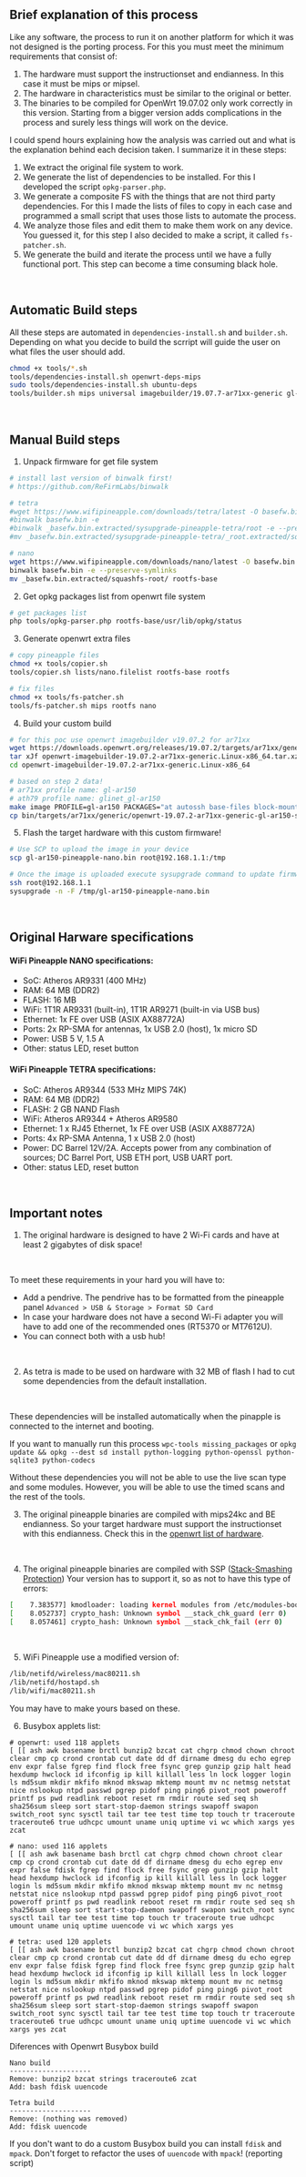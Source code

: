 ## Brief explanation of this process

Like any software, the process to run it on another platform for which it was not designed is the porting process.
For this you must meet the minimum requirements that consist of:
1. The hardware must support the instructionset and endianness. In this case it must be mips or mipsel.
2. The hardware in characteristics must be similar to the original or better.
3. The binaries to be compiled for OpenWrt 19.07.02 only work correctly in this version. Starting from a bigger version adds complications in the process and surely less things will work on the device.

I could spend hours explaining how the analysis was carried out and what is the explanation behind each decision taken. I summarize it in these steps:
1. We extract the original file system to work.
2. We generate the list of dependencies to be installed. For this I developed the script `opkg-parser.php`.
3. We generate a composite FS with the things that are not third party dependencies. For this I made the lists of files to copy in each case and programmed a small script that uses those lists to automate the process.
4. We analyze those files and edit them to make them work on any device. You guessed it, for this step I also decided to make a script, it called `fs-patcher.sh`.
5. We generate the build and iterate the process until we have a fully functional port. This step can become a time consuming black hole.
<br>


## Automatic Build steps

All these steps are automated in `dependencies-install.sh` and `builder.sh`.
Depending on what you decide to build the scrript will guide the user on what files the user should add.
```bash
chmod +x tools/*.sh
tools/dependencies-install.sh openwrt-deps-mips
sudo tools/dependencies-install.sh ubuntu-deps
tools/builder.sh mips universal imagebuilder/19.07.7-ar71xx-generic gl-ar750s
```
<br>


## Manual Build steps

1. Unpack firmware for get file system
```bash
# install last version of binwalk first!
# https://github.com/ReFirmLabs/binwalk

# tetra
#wget https://www.wifipineapple.com/downloads/tetra/latest -O basefw.bin
#binwalk basefw.bin -e 
#binwalk _basefw.bin.extracted/sysupgrade-pineapple-tetra/root -e --preserve-symlinks
#mv _basefw.bin.extracted/sysupgrade-pineapple-tetra/_root.extracted/squashfs-root/ rootfs-base

# nano
wget https://www.wifipineapple.com/downloads/nano/latest -O basefw.bin
binwalk basefw.bin -e --preserve-symlinks
mv _basefw.bin.extracted/squashfs-root/ rootfs-base
```

2. Get opkg packages list from openwrt file system
```bash
# get packages list
php tools/opkg-parser.php rootfs-base/usr/lib/opkg/status
```

3. Generate openwrt extra files
```bash
# copy pineapple files
chmod +x tools/copier.sh
tools/copier.sh lists/nano.filelist rootfs-base rootfs

# fix files
chmod +x tools/fs-patcher.sh
tools/fs-patcher.sh mips rootfs nano
```

4. Build your custom build
```bash
# for this poc use openwrt imagebuilder v19.07.2 for ar71xx
wget https://downloads.openwrt.org/releases/19.07.2/targets/ar71xx/generic/openwrt-imagebuilder-19.07.2-ar71xx-generic.Linux-x86_64.tar.xz
tar xJf openwrt-imagebuilder-19.07.2-ar71xx-generic.Linux-x86_64.tar.xz
cd openwrt-imagebuilder-19.07.2-ar71xx-generic.Linux-x86_64

# based on step 2 data!
# ar71xx profile name: gl-ar150
# ath79 profile name: glinet_gl-ar150
make image PROFILE=gl-ar150 PACKAGES="at autossh base-files block-mount ca-certificates chat dnsmasq e2fsprogs ethtool firewall hostapd-utils ip6tables iperf3 iwinfo kmod-crypto-manager kmod-fs-ext4 kmod-fs-nfs kmod-fs-vfat kmod-gpio-button-hotplug kmod-ipt-offload kmod-leds-gpio kmod-ledtrig-default-on kmod-ledtrig-netdev kmod-ledtrig-timer kmod-mt76x2u kmod-nf-nathelper kmod-rt2800-usb kmod-rtl8187 kmod-rtl8192cu kmod-scsi-generic kmod-usb-acm kmod-usb-net-asix kmod-usb-net-asix-ax88179 kmod-usb-net-qmi-wwan kmod-usb-net-rndis kmod-usb-net-sierrawireless kmod-usb-net-smsc95xx kmod-usb-ohci kmod-usb-storage-extras kmod-usb-uhci kmod-usb2 libbz2-1.0 libcurl4 libelf1 libffi libgmp10 libiconv-full2 libintl libltdl7 libnet-1.2.x libnl200 libreadline8 libustream-mbedtls20150806 libxml2 logd macchanger mt7601u-firmware mtd nano ncat netcat nginx odhcp6c odhcpd-ipv6only openssh-client openssh-server openssh-sftp-server openssl-util php7-cgi php7-fpm php7-mod-hash php7-mod-json php7-mod-mbstring php7-mod-openssl php7-mod-session php7-mod-sockets php7-mod-sqlite3 ppp ppp-mod-pppoe procps-ng-pkill procps-ng-ps python-logging python-openssl python-sqlite3 rtl-sdr ssmtp tcpdump uboot-envtools uci uclibcxx uclient-fetch urandom-seed urngd usb-modeswitch usbreset usbutils wget wireless-tools wpad busybox libatomic1 libstdcpp6 -wpad-basic -dropbear" FILES=../rootfs
cp bin/targets/ar71xx/generic/openwrt-19.07.2-ar71xx-generic-gl-ar150-squashfs-sysupgrade.bin ../gl-ar150-pineapple-nano.bin
```

5. Flash the target hardware with this custom firmware!
```bash
# Use SCP to upload the image in your device
scp gl-ar150-pineapple-nano.bin root@192.168.1.1:/tmp 

# Once the image is uploaded execute sysupgrade command to update firmware
ssh root@192.168.1.1
sysupgrade -n -F /tmp/gl-ar150-pineapple-nano.bin
```
<br>


## Original Harware specifications

#### WiFi Pineapple NANO specifications:
- SoC: Atheros AR9331 (400 MHz)
- RAM: 64 MB (DDR2)
- FLASH: 16 MB
- WiFi: 1T1R AR9331 (built-in), 1T1R AR9271 (built-in via USB bus)
- Ethernet: 1x FE over USB (ASIX AX88772A)
- Ports: 2x RP-SMA for antennas, 1x USB 2.0 (host), 1x micro SD
- Power: USB 5 V, 1.5 A
- Other: status LED, reset button

#### WiFi Pineapple TETRA specifications:
- SoC: Atheros AR9344 (533 MHz MIPS 74K)
- RAM: 64 MB (DDR2)
- FLASH: 2 GB NAND Flash
- WiFi: Atheros AR9344 + Atheros AR9580
- Ethernet: 1 x RJ45 Ethernet, 1x FE over USB (ASIX AX88772A)
- Ports: 4x RP-SMA Antenna, 1 x USB 2.0 (host)
- Power: DC Barrel 12V/2A. Accepts power from any combination of sources; DC Barrel Port, USB ETH port, USB UART port.
- Other: status LED, reset button
<br>


## Important notes

1. The original hardware is designed to have 2 Wi-Fi cards and have at least 2 gigabytes of disk space!
<br>

To meet these requirements in your hard you will have to:
* Add a pendrive. The pendrive has to be formatted from the pineapple panel `Advanced > USB & Storage > Format SD Card`
* In case your hardware does not have a second Wi-Fi adapter you will have to add one of the recommended ones (RT5370 or MT7612U).
* You can connect both with a usb hub!
<br>

2. As tetra is made to be used on hardware with 32 MB of flash I had to cut some dependencies from the default installation.
<br>

These dependencies will be installed automatically when the pinapple is connected to the internet and booting.
<br>

If you want to manually run this process `wpc-tools missing_packages` or `opkg update && opkg --dest sd install python-logging python-openssl python-sqlite3 python-codecs`
<br>

Without these dependencies you will not be able to use the live scan type and some modules.
However, you will be able to use the timed scans and the rest of the tools.
<br>

3. The original pineapple binaries are compiled with mips24kc and BE endianness.
So your target hardware must support the instructionset with this endianness. Check this in the [openwrt list of hardware](https://openwrt.org/docs/techref/instructionset/mips_24kc).
<br>

4. The original pineapple binaries are compiled with SSP ([Stack-Smashing Protection](https://openwrt.org/docs/guide-user/security/security-features)) 
Your version has to support it, so as not to have this type of errors:
```bash
[    7.383577] kmodloader: loading kernel modules from /etc/modules-boot.d/*
[    8.052737] crypto_hash: Unknown symbol __stack_chk_guard (err 0)
[    8.057461] crypto_hash: Unknown symbol __stack_chk_fail (err 0)
```
<br>

5. WiFi Pineapple use a modified version of:
```bash
/lib/netifd/wireless/mac80211.sh
/lib/netifd/hostapd.sh
/lib/wifi/mac80211.sh
```
You may have to make yours based on these.
<br>

6. Busybox applets list:
```
# openwrt: used 118 applets
[ [[ ash awk basename brctl bunzip2 bzcat cat chgrp chmod chown chroot clear cmp cp crond crontab cut date dd df dirname dmesg du echo egrep env expr false fgrep find flock free fsync grep gunzip gzip halt head hexdump hwclock id ifconfig ip kill killall less ln lock logger login ls md5sum mkdir mkfifo mknod mkswap mktemp mount mv nc netmsg netstat nice nslookup ntpd passwd pgrep pidof ping ping6 pivot_root poweroff printf ps pwd readlink reboot reset rm rmdir route sed seq sh sha256sum sleep sort start-stop-daemon strings swapoff swapon switch_root sync sysctl tail tar tee test time top touch tr traceroute traceroute6 true udhcpc umount uname uniq uptime vi wc which xargs yes zcat

# nano: used 116 applets
[ [[ ash awk basename bash brctl cat chgrp chmod chown chroot clear cmp cp crond crontab cut date dd df dirname dmesg du echo egrep env expr false fdisk fgrep find flock free fsync grep gunzip gzip halt head hexdump hwclock id ifconfig ip kill killall less ln lock logger login ls md5sum mkdir mkfifo mknod mkswap mktemp mount mv nc netmsg netstat nice nslookup ntpd passwd pgrep pidof ping ping6 pivot_root poweroff printf ps pwd readlink reboot reset rm rmdir route sed seq sh sha256sum sleep sort start-stop-daemon swapoff swapon switch_root sync sysctl tail tar tee test time top touch tr traceroute true udhcpc umount uname uniq uptime uuencode vi wc which xargs yes

# tetra: used 120 applets
[ [[ ash awk basename brctl bunzip2 bzcat cat chgrp chmod chown chroot clear cmp cp crond crontab cut date dd df dirname dmesg du echo egrep env expr false fdisk fgrep find flock free fsync grep gunzip gzip halt head hexdump hwclock id ifconfig ip kill killall less ln lock logger login ls md5sum mkdir mkfifo mknod mkswap mktemp mount mv nc netmsg netstat nice nslookup ntpd passwd pgrep pidof ping ping6 pivot_root poweroff printf ps pwd readlink reboot reset rm rmdir route sed seq sh sha256sum sleep sort start-stop-daemon strings swapoff swapon switch_root sync sysctl tail tar tee test time top touch tr traceroute traceroute6 true udhcpc umount uname uniq uptime uuencode vi wc which xargs yes zcat
```

Diferences with Openwrt Busybox build
```
Nano build
--------------------
Remove: bunzip2 bzcat strings traceroute6 zcat
Add: bash fdisk uuencode

Tetra build
--------------------
Remove: (nothing was removed)
Add: fdisk uuencode
```

If you don't want to do a custom Busybox build you can install `fdisk` and `mpack`.
Don't forget to refactor the uses of `uuencode` with `mpack`! (reporting script)<br>
